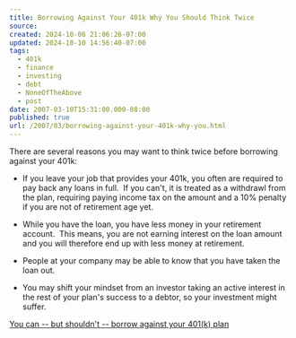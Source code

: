 ```yaml
---
title: Borrowing Against Your 401k Why You Should Think Twice
source: 
created: 2024-10-06 21:06:26-07:00
updated: 2024-10-10 14:56:40-07:00
tags:
  - 401k
  - finance
  - investing
  - debt
  - NoneOfTheAbove
  - post
date: 2007-03-10T15:31:00.000-08:00
published: true
url: /2007/03/borrowing-against-your-401k-why-you.html
---
```



There are several reasons you may want to think twice before borrowing against your 401k:  

*   If you leave your job that provides your 401k, you often are required to pay back any loans in full.  If you can't, it is treated as a withdrawl from the plan, requiring paying income tax on the amount and a 10% penalty if you are not of retirement age yet.
*   While you have the loan, you have less money in your retirement account.  This means, you are not earning interest on the loan amount and you will therefore end up with less money at retirement.  
    
*   People at your company may be able to know that you have taken the loan out.   
    
*   You may shift your mindset from an investor taking an active interest in the rest of your plan's success to a debtor, so your investment might suffer.  
    

[You can -- but shouldn't -- borrow against your 401(k) plan](http://deposits.interest.com/content/articles/deposits_story.asp?story_id=1000034984&ID=interest)